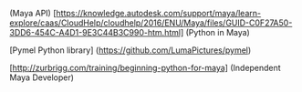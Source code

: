 (Maya API)
[https://knowledge.autodesk.com/support/maya/learn-explore/caas/CloudHelp/cloudhelp/2016/ENU/Maya/files/GUID-C0F27A50-3DD6-454C-A4D1-9E3C44B3C990-htm.html] (Python in Maya)

[Pymel Python library] (https://github.com/LumaPictures/pymel) 

[http://zurbrigg.com/training/beginning-python-for-maya] (Independent Maya Developer)


